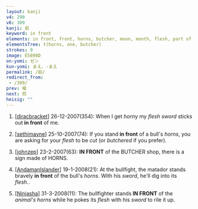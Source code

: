 ```yaml
---
layout: kanji
v4: 290
v6: 309
kanji: 前
keyword: in front
elements: in front, front, horns, butcher, moon, month, flesh, part of the body, sword, sabre, saber
elementsTree: t(horns, one, butcher)
strokes: 9
image: E5898D
on-yomi: ゼン
kun-yomi: まえ、-まえ
permalink: /前/
redirect_from:
 - /309/
prev: 喩
next: 煎
heisig: ""
---
```


1) [<a href="http://kanji.koohii.com/profile/diracbracket">diracbracket</a>] 26-12-2007(354): When I get <em>horn</em>y my <em>flesh sword</em> sticks out<strong> in front</strong> of me.

2) [<a href="http://kanji.koohii.com/profile/sethimayne">sethimayne</a>] 25-10-2007(74): If you stand<strong> in front</strong> of a bull&#039;s <em>horns</em>, you are asking for your <em>flesh</em> to be <em>cut</em> (or <em>butchered</em> if you prefer).

3) [<a href="http://kanji.koohii.com/profile/johnzep">johnzep</a>] 23-2-2007(63): <strong>IN FRONT</strong> of the BUTCHER shop, there is a sign made of HORNS.

4) [<a href="http://kanji.koohii.com/profile/AndamanIslander">AndamanIslander</a>] 19-1-2008(21): At the bullfight, the matador stands bravely <strong>in front</strong> of the bull&#039;s <em>horns</em>. With his <em>sword</em>, he&#039;ll dig into its <em>flesh.</em>.

5) [<a href="http://kanji.koohii.com/profile/Ninjasha">Ninjasha</a>] 31-3-2008(11): The bullfighter stands<strong> IN FRONT</strong> of the <em>animal&#039;s horns</em> while he pokes its <em>flesh</em> with his <em>sword</em> to rile it up.

